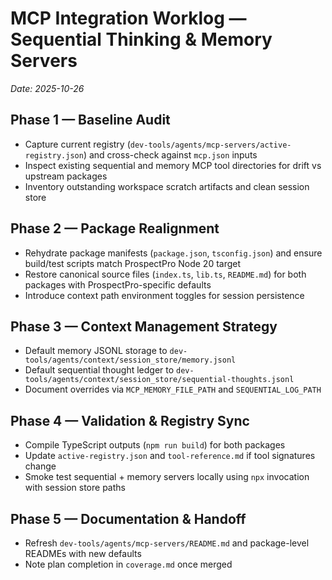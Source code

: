 # MCP Integration Worklog — Sequential Thinking & Memory Servers

_Date: 2025-10-26_

## Phase 1 — Baseline Audit

- Capture current registry (`dev-tools/agents/mcp-servers/active-registry.json`) and cross-check against `mcp.json` inputs
- Inspect existing sequential and memory MCP tool directories for drift vs upstream packages
- Inventory outstanding workspace scratch artifacts and clean session store

## Phase 2 — Package Realignment

- Rehydrate package manifests (`package.json`, `tsconfig.json`) and ensure build/test scripts match ProspectPro Node 20 target
- Restore canonical source files (`index.ts`, `lib.ts`, `README.md`) for both packages with ProspectPro-specific defaults
- Introduce context path environment toggles for session persistence

## Phase 3 — Context Management Strategy

- Default memory JSONL storage to `dev-tools/agents/context/session_store/memory.jsonl`
- Default sequential thought ledger to `dev-tools/agents/context/session_store/sequential-thoughts.jsonl`
- Document overrides via `MCP_MEMORY_FILE_PATH` and `SEQUENTIAL_LOG_PATH`

## Phase 4 — Validation & Registry Sync

- Compile TypeScript outputs (`npm run build`) for both packages
- Update `active-registry.json` and `tool-reference.md` if tool signatures change
- Smoke test sequential + memory servers locally using `npx` invocation with session store paths

## Phase 5 — Documentation & Handoff

- Refresh `dev-tools/agents/mcp-servers/README.md` and package-level READMEs with new defaults
- Note plan completion in `coverage.md` once merged
